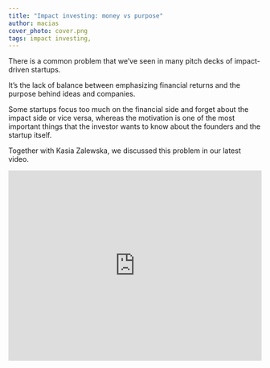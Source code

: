 ```yaml
---
title: "Impact investing: money vs purpose"
author: macias
cover_photo: cover.png
tags: impact investing,
---
```


There is a common problem that we’ve seen in many pitch decks of impact-driven startups.

It’s the lack of balance between emphasizing financial returns and the purpose behind ideas and companies.

Some startups focus too much on the financial side and forget about the impact side or vice versa, whereas the motivation is one of the most important things that the investor wants to know about the founders and the startup itself.

Together with Kasia Zalewska, we discussed this problem in our latest video. 

<iframe width="100%" height="378" src="https://www.youtube.com/embed/RoYjXkKpci0" frameborder="0" allow="accelerometer; autoplay; clipboard-write; encrypted-media; gyroscope; picture-in-picture" allowfullscreen></iframe>
